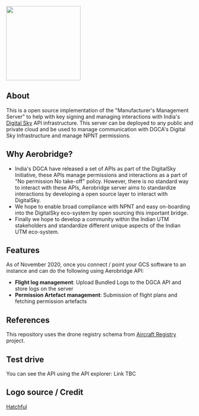 <img src="https://i.imgur.com/88pvVBP.png" height="200">

## About 

This is a open source implementation of the "Manufacturer's Management Server" to help with key signing and managing interactions with India's [Digital Sky](https://digitalsky.dgca.gov.in/) API infrastructure. This server can be deployed to any public and private cloud and be used to manage communication with DGCA's Digital Sky Infrastructure and manage NPNT permissions.

## Why Aerobridge? 

- India's DGCA have released a set of APIs as part of the DigitalSky Initiative, these APIs manage permissions and interactions as a part of "No permission No take-off" policy. However, there is no standard way to interact with these APIs, Aerobridge server aims to standardize interactions by developing a open source layer to interact with DigitalSky.
- We hope to enable broad compliance with NPNT and easy on-boarding into the DigitalSky eco-system by open sourcing this important bridge. 
- Finally we hope to develop a community within the Indian UTM stakeholders and standardize different unique aspects of the Indian UTM eco-system. 

## Features 

As of November 2020, once you connect / point your GCS software to an instance and can do the following using Aerobridge API:

- __Flight log management__: Upload Bundled Logs to the DGCA API and store logs on the server
- __Permission Artefact management__: Submission of flight plans and fetching permission artefacts

## References

This repository uses the drone registry schema from [Aircraft Registry](https://aircraftregistry.herokuapp.com) project.

## Test drive

You can see the API using the API explorer: Link TBC

## Logo source / Credit

[Hatchful](https://hatchful.shopify.com/)